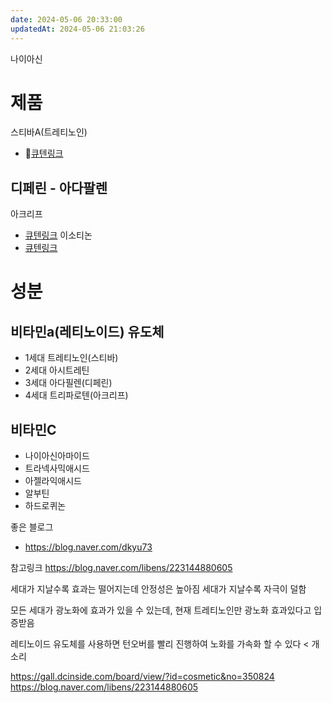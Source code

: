 ```yaml
---
date: 2024-05-06 20:33:00
updatedAt: 2024-05-06 21:03:26
---
```

나이아신




# 제품
스티바A(트레티노인)
- [큐텐링크](https://www.qoo10.com/g/999110786/Q167197306?__langcd=ko&__currency=KRW&app_id=QSHOP&__ar=Y)

디페린 - 아다팔렌
- 
아크리프
- [큐텐링크](https://www.qoo10.com/g/962420364/Q167197306?__langcd=ko&__currency=KRW&app_id=QSHOP&__ar=Y)
이소티논
- [큐텐링크](https://www.qoo10.com/g/960680825/Q167197306?__langcd=ko&__currency=KRW&app_id=QSHOP&__ar=Y)

# 성분
## 비타민a(레티노이드) 유도체
-  1세대 트레티노인(스티바)
-  2세대 아시트레틴
-  3세대 아다필렌(디페린)
-  4세대 트리파로텐(아크리프)


## 비타민C
- 나이아신아마이드
- 트라넥사믹애시드
- 아젤라익애시드
- 알부틴
- 하드로퀴논

좋은 블로그
- https://blog.naver.com/dkyu73

참고링크
https://blog.naver.com/libens/223144880605

세대가 지날수록 효과는 떨어지는데 안정성은 높아짐
세대가 지날수록 자극이 덜함

모든 세대가 광노화에 효과가 있을 수 있는데, 현재 트레티노인만 광노화 효과있다고 입증받음

레티노이드 유도체를 사용하면 턴오버를 빨리 진행하여 노화를 가속화 할 수 있다 < 개소리


https://gall.dcinside.com/board/view/?id=cosmetic&no=350824
https://blog.naver.com/libens/223144880605